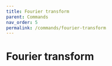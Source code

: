 ```yaml
---
title: Fourier transform
parent: Commands
nav_order: 5
permalink: /commands/fourier-transform
---
```


# Fourier transform

